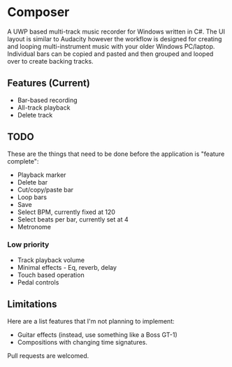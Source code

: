 # Composer
A UWP based multi-track music recorder for Windows written in C#.
The UI layout is similar to Audacity however the workflow is designed for creating and looping multi-instrument music with your older Windows PC/laptop.
Individual bars can be copied and pasted and then grouped and looped over to create backing tracks.

## Features (Current)
* Bar-based recording
* All-track playback
* Delete track

## TODO
These are the things that need to be done before the application is "feature complete":
* Playback marker
* Delete bar
* Cut/copy/paste bar
* Loop bars
* Save
* Select BPM, currently fixed at 120
* Select beats per bar, currently set at 4
* Metronome
### Low priority
* Track playback volume
* Minimal effects - Eq, reverb, delay
* Touch based operation
* Pedal controls

## Limitations
Here are a list features that I'm not planning to implement:
* Guitar effects (instead, use something like a Boss GT-1)
* Compositions with changing time signatures.

Pull requests are welcomed.
